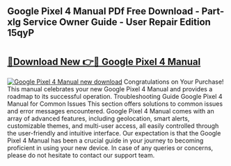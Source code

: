 ## Google Pixel 4 Manual PDf Free Download - Part-xlg Service Owner Guide - User Repair Edition 15qyP

# <h2><a href="http://cf13870.oget.top/?id=Google+Pixel+4+Manual">🔗Download New 👉🔴 Google Pixel 4 Manual</a></h2>

[![Google Pixel 4 Manual new download](https://i.imgur.com/5g1atiW.png)](http://cf13870.oget.top/?id=Google+Pixel+4+Manual)
Congratulations on Your Purchase! This manual celebrates your new Google Pixel 4 Manual and provides a roadmap to its successful operation. Troubleshooting Guide Google Pixel 4 Manual for Common Issues This section offers solutions to common issues and error messages encountered. Google Pixel 4 Manual comes with an array of advanced features, including geolocation, smart alerts, customizable themes, and multi-user access, all easily controlled through the user-friendly and intuitive interface. Our expectation is that the Google Pixel 4 Manual has been a crucial guide in your journey to becoming proficient in using your new device. In case of any queries or concerns, please do not hesitate to contact our support team.
